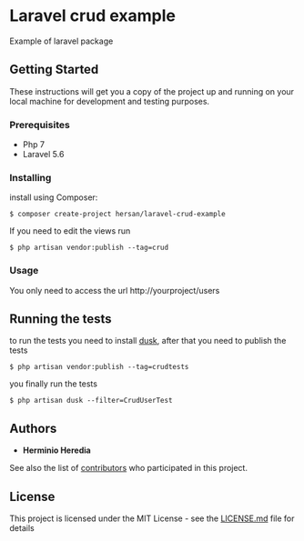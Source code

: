 # Laravel crud example

Example of laravel package

## Getting Started

These instructions will get you a copy of the project up and running on your local machine for development and testing purposes.

### Prerequisites

+ Php 7
+ Laravel 5.6

### Installing

install using Composer:

```
$ composer create-project hersan/laravel-crud-example
```

If you need to edit the views run

```
$ php artisan vendor:publish --tag=crud
```

### Usage

You only need to access the url http://yourproject/users

## Running the tests

to run the tests you need to install [dusk](https://laravel.com/docs/5.6/dusk), after that you need to publish the tests

```
$ php artisan vendor:publish --tag=crudtests
```
you finally run the tests

```
$ php artisan dusk --filter=CrudUserTest
```

## Authors

* **Herminio Heredia**

See also the list of [contributors](https://github.com/hersan/laravel-crud-example/graphs/contributors) who participated in this project.

## License

This project is licensed under the MIT License - see the [LICENSE.md](LICENSE.md) file for details


